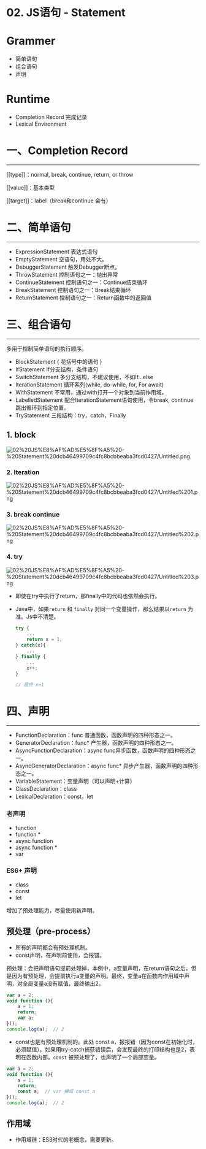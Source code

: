 # 02. JS语句 - Statement

# Grammer

- 简单语句
- 组合语句
- 声明

# Runtime

- Completion Record 完成记录
- Lexical Environment

# 一、Completion Record

---

[[type]]：normal, break, continue, return, or throw 

[[value]]：基本类型

[[target]]：label（break和continue 会有）

# 二、简单语句

---

- ExpressionStatement 表达式语句
- EmptyStatement 空语句，用处不大。
- DebuggerStatement 触发Debugger断点。
- ThrowStatement 控制语句之一：抛出异常
- ContinueStatement 控制语句之一：Continue结束循环
- BreakStatement 控制语句之一：Break结束循环
- ReturnStatement 控制语句之一：Return函数中的返回值

# 三、组合语句

---

多用于控制简单语句的执行顺序。

- BlockStatement { 花括号中的语句 }
- IfStatement If分支结构，条件语句
- SwitchStatement 多分支结构，不建议使用，不如If...else
- IterationStatement 循环系列(while, do-while, for, For await)
- WithStatement 不常用，通过with打开一个对象到当前作用域。
- LabelledStatement 配合IterationStatement语句使用，令break, continue 跳出循环到指定位置。
- TryStatement 三段结构：try，catch，Finally

## 1. block

![02%20JS%E8%AF%AD%E5%8F%A5%20-%20Statement%20dcb46499709c4fc8bcbbeaba3fcd0427/Untitled.png](02%20JS%E8%AF%AD%E5%8F%A5%20-%20Statement%20dcb46499709c4fc8bcbbeaba3fcd0427/Untitled.png)

### 2. Iteration

![02%20JS%E8%AF%AD%E5%8F%A5%20-%20Statement%20dcb46499709c4fc8bcbbeaba3fcd0427/Untitled%201.png](02%20JS%E8%AF%AD%E5%8F%A5%20-%20Statement%20dcb46499709c4fc8bcbbeaba3fcd0427/Untitled%201.png)

### 3. break continue

![02%20JS%E8%AF%AD%E5%8F%A5%20-%20Statement%20dcb46499709c4fc8bcbbeaba3fcd0427/Untitled%202.png](02%20JS%E8%AF%AD%E5%8F%A5%20-%20Statement%20dcb46499709c4fc8bcbbeaba3fcd0427/Untitled%202.png)

### 4. try

![02%20JS%E8%AF%AD%E5%8F%A5%20-%20Statement%20dcb46499709c4fc8bcbbeaba3fcd0427/Untitled%203.png](02%20JS%E8%AF%AD%E5%8F%A5%20-%20Statement%20dcb46499709c4fc8bcbbeaba3fcd0427/Untitled%203.png)

- 即使在try中执行了return，那finally中的代码也依然会执行。
- Java中，如果`return` 和 `finally` 对同一个变量操作，那么结果以`return` 为准。Js中不清楚。

    ```jsx
    try {
    	...
    	return x = 1;
    } catch(x){
    	...
    } finally {
    	...
    	x++;
    }

    // 最终 x=1
    ```

# 四、声明

---

- FunctionDeclaration：func 普通函数，函数声明的四种形态之一。
- GeneratorDeclaration：func* 产生器，函数声明的四种形态之一。
- AsyncFunctionDeclaration：async func异步函数，函数声明的四种形态之一。
- AsyncGeneratorDeclaration：async func* 异步产生器，函数声明的四种形态之一。
- VariableStatement：变量声明（可以声明+计算）
- ClassDeclaration：class
- LexicalDeclaration：const，let

### 老声明

- function
- function *
- async function
- async function *
- var

### ES6+ 声明

- class
- const
- let

增加了预处理能力，尽量使用新声明。

## 预处理（pre-process）

- 所有的声明都会有预处理机制。
- const声明，在声明前使用，会报错。

预处理：会把声明语句提前处理掉，本例中，a变量声明，在return语句之后。但是因为有预处理，会提前执行a变量的声明。最终，变量a在函数内作用域中声明，对全局变量a没有赋值，最终输出2。

```jsx
var a = 2;
void function (){
	a = 1;
	return;
	var a;
}();
console.log(a);  // 2
```

- const也是有预处理机制的。此处 const a，报报错（因为const在初始化时，必须赋值）。如果用try-catch捕获错误后，会发现最终的打印结构也是2，表明在函数内部，`const` 被预处理了，也声明了一个局部变量。

```jsx
var a = 2;
void function (){
	a = 1;
	return;
	const a;  // var 换成 const a
}();
console.log(a);  // 2

```

## 作用域

- 作用域链：ES3时代的老概念，需要更新。